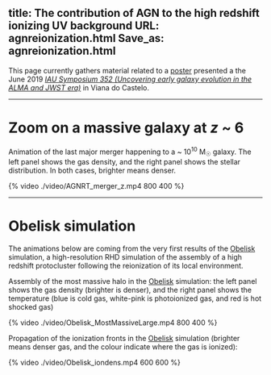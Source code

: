 title: The contribution of AGN to the high redshift ionizing UV background
URL: agnreionization.html
Save_as: agnreionization.html
---

This page currently gathers material related to a [poster] presented a the June 2019 *[IAU Symposium 352 (Uncovering early galaxy evolution in the ALMA and JWST era)][iau352]* in Viana do Castelo.


***

# Zoom on a massive galaxy at *z* ~ 6

Animation of the last major merger happening to a ~ 10<sup>10</sup> M<sub>&#9737;</sub> galaxy. The left panel shows the gas density, and the right panel shows the stellar distribution. In both cases, brighter means denser.

{% video ./video/AGNRT_merger_z.mp4 800 400 %}

***

# Obelisk simulation

The animations below are coming from the very first results of the [Obelisk] simulation, a high-resolution RHD simulation of the assembly of a high redshift protocluster following the reionization of its local environment.

Assembly of the most massive halo in the [Obelisk] simulation: the left panel shows the gas density (brighter is denser), and the right panel shows the temperature (blue is cold gas, white-pink is photoionized gas, and red is hot shocked gas)

{% video ./video/Obelisk_MostMassiveLarge.mp4 800 400 %}

Propagation of the ionization fronts in the [Obelisk] simulation (brighter means denser gas, and the colour indicate where the gas is ionized):

{% video ./video/Obelisk_iondens.mp4 600 600 %}


[poster]: <http://www.maximetrebitsch.fr/pdf/201906iaus352.pdf> "Poster link"
[iau352]: <https://www.iaugalaxies2019.com/> "Uncovering early galaxy evolution in the ALMA and JWST era"
[Obelisk]: <> "More info soon!"
